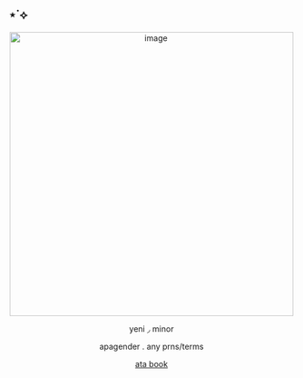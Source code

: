 ## ⋆˙⟡
<p align="center">
<img width="500" height="500" alt="image" src="https://i.pinimg.com/736x/9b/24/b5/9b24b59f0c27ec498ad7a2c9732f4b4d.jpg" />
<p align="center"> yeni ◞ minor
  <p align="center"> apagender . any prns/terms
<p align="center">
  <a href="https://whatsurnamegirlfriend.atabook.org/" target="_blank">ata book</a> 



















